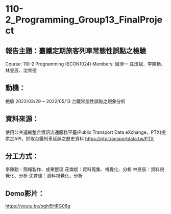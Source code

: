 # 110-2_Programming_Group13_FinalProject

## 報告主題：臺鐵定期旅客列車常態性誤點之檢驗
Course: 110-2 Programming (ECON1024)
Members: 經濟一 莊煥斌、李陳勳、林昱辰、沈育德

## 動機：
檢驗 2022/03/29 ~ 2022/05/13 台鐵常態性誤點之現象分析

## 資料來源：
使用公共運輸整合資訊流通服務平臺(Public Transport Data eXchange，PTX)提供之API，抓取台鐵列車延誤之歷史資料
https://ptx.transportdata.tw/PTX

## 分工方式：
李陳勳：簡報製作、成果整理
莊煥斌：資料蒐集、視覺化、分析
林昱辰：資料視覺化、分析
沈育德：資料視覺化、分析

## Demo影片：
https://youtu.be/oghi5HRG06g
